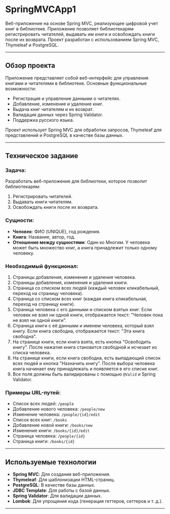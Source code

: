 # SpringMVCApp1

Веб-приложение на основе Spring MVC, реализующее цифровой учет книг в библиотеке. Приложение позволяет библиотекарям регистрировать читателей, выдавать им книги и освобождать книги после их возврата. Проект разработан с использованием Spring MVC, Thymeleaf и PostgreSQL.

---

## Обзор проекта

Приложение представляет собой веб-интерфейс для управления книгами и читателями в библиотеке. Основные функциональные возможности:

- Регистрация и управление данными о читателях.
- Добавление, изменение и удаление книг.
- Выдача книг читателям и их возврат.
- Валидация данных через Spring Validator.
- Поддержка русского языка.

Проект использует Spring MVC для обработки запросов, Thymeleaf для представлений и PostgreSQL в качестве базы данных.

---

## Техническое задание

### Задача:
Разработать веб-приложение для библиотеки, которое позволит библиотекарям:
1. Регистрировать читателей.
2. Выдавать книги читателям.
3. Освобождать книги после их возврата.

### Сущности:
- **Человек**: ФИО (UNIQUE), год рождения.
- **Книга**: Название, автор, год.
- **Отношение между сущностями**: Один ко Многим. У человека может быть множество книг, а книга принадлежит только одному человеку.

### Необходимый функционал:
1. Страницы добавления, изменения и удаления человека.
2. Страницы добавления, изменения и удаления книги.
3. Страница со списком всех людей (каждый человек кликабельный, переход на страницу человека).
4. Страница со списком всех книг (каждая книга кликабельная, переход на страницу книги).
5. Страница человека с его данными и списком взятых книг. Если человек не взял ни одной книги, отображается текст: "Человек пока не взял ни одной книги".
6. Страница книги с её данными и именем человека, который взял книгу. Если книга свободна, отображается текст: "Эта книга свободна".
7. На странице книги, если книга взята, есть кнопка "Освободить книгу". После нажатия книга становится свободной и исчезает из списка человека.
8. На странице книги, если книга свободна, есть выпадающий список всех людей и кнопка "Назначить книгу". После выбора человека книга начинает ему принадлежать и появляется в его списке книг.
9. Все поля должны быть валидированы с помощью `@Valid` и Spring Validator.

### Примеры URL-путей:
- Список всех людей: `/people`
- Добавление нового человека: `/people/new`
- Изменение человека: `/people/{id}/edit`
- Список всех книг: `/books`
- Добавление новой книги: `/books/new`
- Изменение книги: `/books/{id}/edit`
- Страница человека: `/people/{id}`
- Страница книги: `/books/{id}`

---

## Используемые технологии

- **Spring MVC**: Для создания веб-приложения.
- **Thymeleaf**: Для шаблонизации HTML-страниц.
- **PostgreSQL**: В качестве базы данных.
- **JDBC Template**: Для работы с базой данных.
- **Spring Validator**: Для валидации данных.
- **Lombok**: Для упрощения кода (генерация геттеров, сеттеров и т. д.).

---
